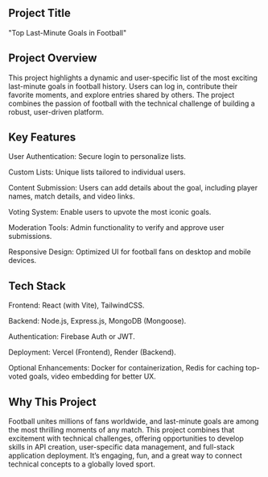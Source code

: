 Project Title
-
"Top Last-Minute Goals in Football"

Project Overview
-
This project highlights a dynamic and user-specific list of the most exciting last-minute goals in football history. Users can log in, contribute their favorite moments, and explore entries shared by others. The project combines the passion of football with the technical challenge of building a robust, user-driven platform.

Key Features
-
User Authentication: Secure login to personalize lists.

Custom Lists: Unique lists tailored to individual users.

Content Submission: Users can add details about the goal, including player names, match details, and video links.

Voting System: Enable users to upvote the most iconic goals.

Moderation Tools: Admin functionality to verify and approve user submissions.

Responsive Design: Optimized UI for football fans on desktop and mobile devices.


Tech Stack
-
Frontend: React (with Vite), TailwindCSS.

Backend: Node.js, Express.js, MongoDB (Mongoose).

Authentication: Firebase Auth or JWT.

Deployment: Vercel (Frontend), Render (Backend).

Optional Enhancements: Docker for containerization, Redis for caching top-voted goals, video embedding for better UX.


Why This Project
-
Football unites millions of fans worldwide, and last-minute goals are among the most thrilling moments of any match. This project combines that excitement with technical challenges, offering opportunities to develop skills in API creation, user-specific data management, and full-stack application deployment. It’s engaging, fun, and a great way to connect technical concepts to a globally loved sport.














